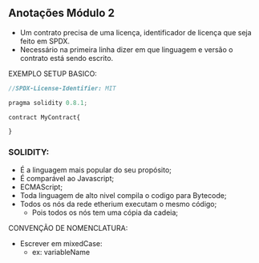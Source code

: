 ## Anotações Módulo 2

- Um contrato precisa de uma licença, identificador de licença que seja feito em SPDX.
- Necessário na primeira linha dizer em que linguagem e versão o contrato está sendo escrito.

EXEMPLO SETUP BASICO:

```jsx
//SPDX-License-Identifier: MIT

pragma solidity 0.8.1;

contract MyContract{

}
```

### SOLIDITY:

- É a linguagem mais popular do seu propósito;
- É comparável ao Javascript;
- ECMAScript;
- Toda linguagem de alto nivel compila o codigo para Bytecode;
- Todos os nós da rede etherium executam o mesmo código;
    - Pois todos os nós tem uma cópia da cadeia;

CONVENÇÃO DE NOMENCLATURA:

- Escrever em mixedCase:
    - ex: variableName

###